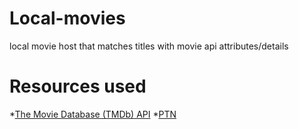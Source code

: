 # Local-movies
local movie host that matches titles with movie api attributes/details

# Resources used
*[The Movie Database (TMDb) API](https://www.themoviedb.org/)
*[PTN](https://github.com/divijbindlish/parse-torrent-name)